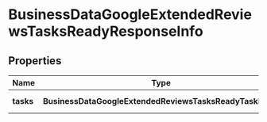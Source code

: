 # BusinessDataGoogleExtendedReviewsTasksReadyResponseInfo

## Properties

| Name | Type | Description | Notes |
|------------ | ------------- | ------------- | -------------|
**tasks** | **BusinessDataGoogleExtendedReviewsTasksReadyTaskInfo[]** | array of tasks |[optional]|
